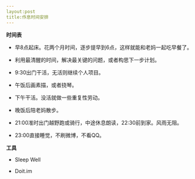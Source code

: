```yaml
---
layout:post
title:作息时间安排
---
```

**时间表**

*  早8点起床。花两个月时间，逐步提早到6点，这样就能和老妈一起吃早餐了。

*  利用最清醒的时间，解决最关键的问题，或者构思下一步计划。

*  9:30出门干活，无活则继续个人项目。

*  午饭后画素描，或者挠琴。

*  下午干活。没活就做一些重复性劳动。

*  晚饭后陪老妈散步。

*  21:00准时出门越野跑或骑行，中途休息朗读，22:30前到家。风雨无阻。

*  23:00直接睡觉，不刷微博，不看QQ。

**工具**

*  Sleep Well

*  Doit.im
